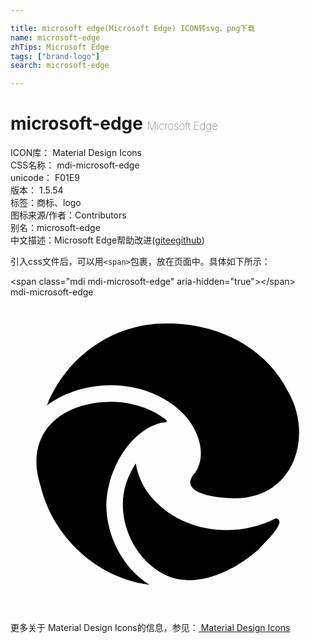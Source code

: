 ```yaml
---

title: microsoft edge(Microsoft Edge) ICON转svg、png下载
name: microsoft-edge
zhTips: Microsoft Edge
tags: ["brand-logo"]
search: microsoft-edge

---
```


# microsoft-edge  <small style="font-size: 60%;font-weight: 100">Microsoft Edge</small>


<div class="detail-page">
<p>
<span>
ICON库：
<span class="badge-secondary badge">Material Design Icons</span> 
</span>
<br/>
<span>
CSS名称：
<span class="badge-secondary badge">mdi-microsoft-edge</span> 
</span>
<br/>
<span>
unicode：
<span class="badge-secondary badge">F01E9</span> 
<copy-btn content='F01E9' btn-title=""></copy-btn>
<copy-btn :content='String.fromCodePoint(parseInt("F01E9", 16))' btn-title="复制U"></copy-btn>
</span>
<br/>
<span>
版本：
<span class="badge-secondary badge">1.5.54</span> 
</span><br/><span>标签：<span class="badge-light badge"><router-link to="/tags/brand-logo.html">商标、logo</router-link></span></span>
<br/>
<span>图标来源/作者：<span class="badge-light badge">Contributors</span></span> 
<br/>
<span>别名：<span class="badge-light badge">microsoft-edge</span></span><br/><span class="zh-detail">中文描述：<span class="badge-primary badge">Microsoft Edge</span><span class="help-link"><span>帮助改进</span>(<a href="https://gitee.com/liuwave/icon-helper/edit/master/json/material/microsoft-edge.json" target="_blank" rel="noopener noreferrer">gitee</a><a href="https://github.com/liuwave/icon-helper/edit/master/json/material/microsoft-edge.json" target="_blank" rel="noopener noreferrer">github</a></span>)</span><br/>
</p>
</div>
<div class="alert alert-dark">
  <i class="mdi mdi-microsoft-edge mdi-48px"></i>
  <i class="mdi mdi-microsoft-edge mdi-36px"></i>
  <i class="mdi mdi-microsoft-edge mdi-24px"></i>
  <i class="mdi mdi-microsoft-edge mdi-18px"></i>
</div>
<div>
  <p>引入css文件后，可以用<code>&lt;span&gt;</code>包裹，放在页面中。具体如下所示：    
  </p>
  <div class="alert alert-primary" style="font-size: 14px">
    &lt;span class="mdi mdi-microsoft-edge" aria-hidden="true"&gt;&lt;/span&gt;
    <copy-btn content='<span class="mdi mdi-microsoft-edge" aria-hidden="true"></span>'></copy-btn>
  </div>
  <div class="alert alert-secondary">
    <i class="mdi mdi-microsoft-edge"
    style="font-size: 24px"
    aria-hidden="true"></i> mdi-microsoft-edge
    <copy-btn content="mdi-microsoft-edge" btn-title="复制图标名称"></copy-btn>
  </div>
</div>
<div id="svg" class="svg-wrap">
<svg xmlns="http://www.w3.org/2000/svg" viewBox="0 0 24 24"><path d="M10.86 15.37C10.17 14.6 9.7 13.68 9.55 12.65C9.25 13.11 9 13.61 8.82 14.15C7.9 16.9 9.5 20.33 12.22 21.33C14.56 22.11 17.19 20.72 18.92 19.2C19.18 18.85 21.23 17.04 20.21 16.84C17.19 18.39 13.19 17.95 10.86 15.37M11.46 9.56C12.5 9.55 11.5 9.13 11.07 8.81C10.03 8.24 8.81 7.96 7.63 7.96C3.78 8 .995 10.41 2.3 14.4C3.24 18.28 6.61 21.4 10.59 21.9C8.54 20.61 7.3 18.19 7.3 15.78C7.38 13.25 8.94 10.28 11.46 9.56M2.78 8.24C5.82 6 10.66 6.18 13.28 9C14.3 10.11 15 12 14.07 13.37C12.33 15.25 17.15 15.5 18.18 15.22C21.92 14.5 22.91 10.15 21.13 7.15C19.43 3.75 15.66 1.97 11.96 2C7.9 1.93 4.25 4.5 2.78 8.24Z" /></svg>
</div>
<detail full-name='mdi-microsoft-edge'></detail>
    
<div><p>更多关于 Material Design Icons的信息，参见：<a target="_blank" href="https://iconhelper.cn/material.html"> Material Design Icons</a>
</p></div>
